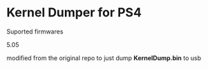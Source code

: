 # Kernel Dumper for PS4

Suported firmwares

5.05

modified from the original repo to just dump <b>KernelDump.bin</b> to usb